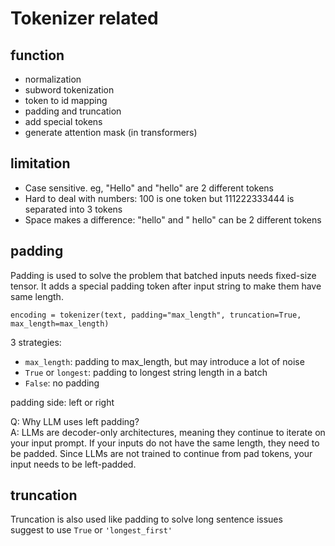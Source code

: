 # Tokenizer related
## function
- normalization
- subword tokenization
- token to id mapping
- padding and truncation
- add special tokens
- generate attention mask (in transformers)

## limitation
- Case sensitive. eg, "Hello" and "hello" are 2 different tokens
- Hard to deal with numbers: 100 is one token but 111222333444 is separated into 3 tokens
- Space makes a difference: "hello" and " hello" can be 2 different tokens

## padding
Padding is used to solve the problem that batched inputs needs fixed-size tensor. It adds a special padding token after input string to make them have same length.
```
encoding = tokenizer(text, padding="max_length", truncation=True, max_length=max_length)
```
3 strategies:
- `max_length`: padding to max_length, but may introduce a lot of noise
- `True` or `longest`: padding to longest string length in a batch
- `False`: no padding

padding side: left or right  

Q: Why LLM uses left padding?  
A: LLMs are decoder-only architectures, meaning they continue to iterate on your input prompt. If your inputs do not have the same length, they need to be padded. Since LLMs are not trained to continue from pad tokens, your input needs to be left-padded.  

## truncation
Truncation is also used like padding to solve long sentence issues  
suggest to use `True` or `'longest_first'`  